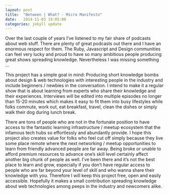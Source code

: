 ```yaml
---
layout: post
title:  "Between | What? - Micro Manifesto"
date:   2014-11-03 19:05:00
categories: jekyll update
---
```


Over the last couple of years I’ve listened to my fair share of podcasts about web stuff. There are plenty of great podcasts out there and I have an enormous respect for them. The Ruby, Javascript and Design communities can feel very lucky and proud to have so many ambitious people producing great shows spreading knowledge. Nevertheless I was missing something …

This project has a simple goal in mind: Producing short knowledge bombs about design & web technologies with interesting people in the industry and include beginners / newbies in the conversation. I intend to make it a regular show that is about learning from experts who share their knowledge and their experiences. Interviews will be edited into multiple episodes no longer than 15-20 minutes which makes it easy to fit them into busy lifestyles while folks commute, work out, eat breakfast, travel, clean the dishes or simply walk their dog during lunch break.

There are tons of people who are not in the fortunate position to have access to the fantastic learning infrastructure / meetup ecosystem that the infamous tech hubs so effortlessly and abundantly provide. I hope this project also creates value for folks who feel cut off simply because they live some place remote where the next networking / meetup opportunities to learn from friendly advanced people are far away. Being broke or unable to afford premium resources to advance one’s skill level certainly affect another big chunk of people as well. I’ve been there and it’s not the best place to learn and grow, especially if you don’t have regular access to people who are far beyond your level of skill and who wanna share their knowledge with you. Therefore I will keep this project free, open and easily accessible. Hopefully it makes a small contribution spreading knowledge about web technologies among peeps in the industry and newcomers alike.
